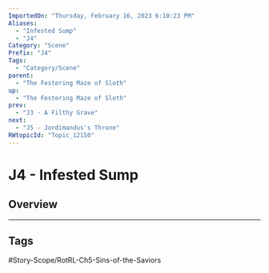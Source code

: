 ```yaml
---
ImportedOn: "Thursday, February 16, 2023 6:10:23 PM"
Aliases:
  - "Infested Sump"
  - "J4"
Category: "Scene"
Prefix: "J4"
Tags:
  - "Category/Scene"
parent:
  - "The Festering Maze of Sloth"
up:
  - "The Festering Maze of Sloth"
prev:
  - "J3 - A Filthy Grave"
next:
  - "J5 - Jordimandus's Throne"
RWtopicId: "Topic_12150"
---
```

# J4 - Infested Sump
## Overview

---
## Tags
#Story-Scope/RotRL-Ch5-Sins-of-the-Saviors


